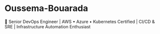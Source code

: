 # Oussema-Bouarada
🚀 Senior DevOps Engineer | AWS • Azure • Kubernetes Certified | CI/CD & SRE | Infrastructure Automation Enthusiast
